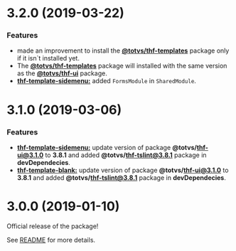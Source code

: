 <a name="3.2.0"></a>

# 3.2.0 (2019-03-22)

### Features

* made an improvement to install the [**@totvs/thf-templates**](https://www.npmjs.com/package/@totvs/thf-templates) package only if it isn`t installed yet.
* The [**@totvs/thf-templates**](https://www.npmjs.com/package/@totvs/thf-templates) package will installed with the same version as the [**@totvs/thf-ui**](https://www.npmjs.com/package/@totvs/thf-ui) package.
* [**thf-template-sidemenu:**](https://github.com/totvs/thf-template-sidemenu) added `FormsModule` in `SharedModule`.

<a name="3.1.0"></a>

# 3.1.0 (2019-03-06)

### Features

* [**thf-template-sidemenu:**](https://github.com/totvs/thf-template-sidemenu) update version of package **@totvs/thf-ui@3.1.0** to **3.8.1** and added **@totvs/thf-tslint@3.8.1** package in **devDependecies**.
* [**thf-template-blank:**](https://github.com/totvs/thf-template-blank) update version of package **@totvs/thf-ui@3.1.0** to **3.8.1** and added **@totvs/thf-tslint@3.8.1** package in **devDependecies**.

<a name="3.0.0"></a>

# 3.0.0 (2019-01-10)

Official release of the package!

See [README](/README.md) for more details.